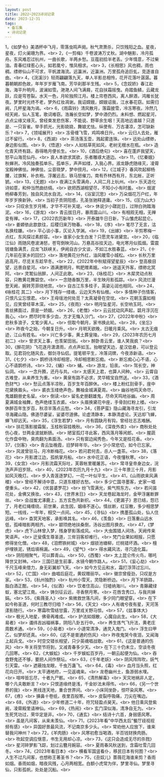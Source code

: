 ```yaml
---
layout: post
title: 2022~2023诗词记录
date: 2023-12-31
tags: 
 - 备忘集
 - 诗词记录
---
```

1，《如梦令》美酒杯中飞月，零落虫鸣声阕。秋气肃萧杀，只饮残阳之血。星夜，星夜，灯火阑珊为界。<br\>
2，《一剪梅》千卷波涛万丈秋。湖中魅影，冷月孤舟。东风难忍过杭州，一曲长歌，半两乡愁。豆蔻初拾半老丢。少年情意，不过柴油。青春红绿惹心头，如若凰兮，惟凤相求。<br\>
3，《长相思》风也稠，雨也稠。缥缈仙山不可求，平帆渡海流。远瀛洲，近瀛洲。万里孤舟追巨虬，竞逐谁自由。<br\>
4，《浣溪沙》轻雨翩翩落九天，单人半影总相怜，花开花落叶潺潺。暮暮朝朝颜色故，年年岁岁雁飞南。芳华刹那半生残。<br\>
5，《念奴娇》春江赴海，海平升明月，波澜如雪。滟滟人间飞满屑，花自扶霜摇曳。舟踏鱼鳞，云藏龙跃，应是穹苍裂。水天一色，月轮独照江月。楼上帘卷西风，离人醉酒，鸿雁长犹夜。梦里时光终不老，梦外红妆凋谢。我诏嫦娥，嫦娥诏我，江水春花窃。如需归阙，几杯星海为谒。<br\>
6，《雨霖铃》清风散月，落霜披雪，冷冻寒夜。泠然几经天阙，仙人玉笔，歌词难窃。浩瀚长空如梦，梦中酒仍烈。未料想、燃起星河，点点尘缘又缘灭。曾经束发悲伤客，不能说、野草余生咽！天高地远谁越？只道是、一只盲雀。举手抓光，光影娆娆，舞娘尤怯。纵使有、万古凄凉，怎可缺新乐？<br\>
7，《领域展开》<br\>
冻骨缠飞雪，鸡鸣唤日升。<br\>
云归人去处，雁过不留行。<br\>
8，《西湖》<br\>
茶汤落玉壶，溅起雾连珠。<br\>
远处山缥缈，身边影似图。<br\>
9，《悟道》<br\>
人如枯草死如风，老树无根水在瓶。<br\>
造化青天终有路，吞得皓月便长生。<br\>
10，《酒后绝句》<br\>
喜在蓬庐我望天，怒平山海觅仙丹。<br\>
哀人本欲求其欲，乐者雕琢大道边。<br\>
11，《忆秦娥》秋蝉冽，冷风独奏孤单乐。孤单乐，声声如缕，入我心界。淑龙静虎随缘灭，凌霄宝殿神佛怯。神佛怯，尘音晓梦，梦中捞月。<br\>
12，《江城子》春风吹起柳杨腰，过旗髾，补衣袍。浮屠远去，铁马怒催刀。南有乔林西有月，东北帐，正听猇。<br\>
13，《无题》<br\>
夜满江头雪满舟，人间二月上杭州。<br\>
乐天造化诗如意，和仲当然曲纺绸。<br\>
欲把西湖相望尽，不知小小有时羞。<br\>
烟波杨柳春芳到，独自风流水自流。<br\>
14，《浴室沉思》<br\>
万朵烟花万户红，年年岁岁换新钟。<br\>
当初子贡阴阳惑，孔圣张驰释道庸。<br\>
15，《压力山大》<br\>
只叹余生岁月稀，才华不可补天堤。<br\>
休说少小蹉跎日，过隙白驹踏海泥。<br\>
16，《游龙》<br\>
青云拔日月，暴雨震山川。<br\>
有相观无相，无禅变有禅。<br\>
17，《2022农历新年》<br\>
开泰雄牛日日新，下山雏虎起昆仑。<br\>
姜嫄依此歆歆往，后稷归来万物春。<br\>
18，《序》<br\>
笔尽了无言，沽名换柱嫌。<br\>
平心谈小事，仄论入学渊。<br\>
19，《出嫁》<br\>
半剪寒梅一点红，东风探过素颜容。<br\>
谁家小女生白发？只愿灵车进黛宫。<br\>
20，《临江仙》雨随风卷波涛怒，苍穹倒映河山。万悬高谷挂天边，电光寒月似孤烟。雷震钱塘鱼满贯，应龙飞跃峡关。伊阙自古少文谈，不如江水胜春蓝。<br\>
21，《十几年前在家乡的回忆》<br\>
落地黄花分外红，油风暖雪小城松。<br\>
长秋万里追高月，尽览关东趁早冬。<br\>
22，《2022年中秋赋得望星辰》<br\>
登高极目望，远景自星河。<br\>
酒满邀明月，鸭肥赠素娥。<br\>
逍遥天外客，缥缈北冥阿。<br\>
灵鹫仙翁醉，人间正此歌。<br\>
23，《咏桂花》<br\>
木犀灵动点秋容，只教黄花舞碧空。<br\>
一念随香飘万里，半生映月影孤踪。<br\>
风流烂漫登天阙，婉转芳菲绕地宫。<br\>
自古江东多桂子，英姿沁润也相同。<br\>
24，《咏桂花 其二》<br\>
月下残存一缕魂，云边天外有仙根。<br\>
多情种子伤情客，只恨凡尘忘恨君。<br\>
王母瑶池何处觅？太真凝骨在空坟。<br\>
花朝玉露如相见，应笑曾经草木深。<br\>
25，《夜雨》<br\>
明月坠星河，长空响玉珂。<br\>
青丝拂面过，原是一娇娥。<br\>
26，《老僧》<br\>
云云扰动风声起，碧月浮沉在我心。<br\>
燃尽时年多少血，方才无悔入沙门。<br\>
27，《2022年中秋》<br\>
悲秋多浪子，文笔少离人。<br\>
但取今朝月，家书换此轮。<br\>
28，《坐忘》<br\>
昨夜今之始，今朝复日升。<br\>
月明天欲晚，日暖月乘风。<br\>
太古无痕迹，江山有姓名。<br\>
兴亡多少事，黄土葬皇陵。<br\>
29，《2023年农历七月初二》<br\>
曾求天上事，也羡架田翁。<br\>
醉卧青云里，谁人笑我疯？<br\>
30，《醉花阴》飞花逐月潇潇雨，点点声如玉。抬眼望天边，星汉低悬，可以登云取。见君羽化随风去，御剑寻仙侣。提笔顿平生，冷落词牌，今夜添新语。<br\>
31，《七夕》<br\>
鹊桥诗冷却相思，冷却相思断忘痴。<br\>
断忘痴心心不语，心心不语鹊桥诗。<br\>
32，《蛹》<br\>
蛹。<br\>
游龙，铅汞。<br\>
驾长空，神仙洞。<br\>
一念升腾，还丹与共。<br\>
太感天上君，也算人间种。<br\>
云霄自古难登，从来养生为重。<br\>
黄泉有路不必求，灵华精宝自然送。<br\>
33，《酒色财气》<br\>
愁云点落半凉秋，百岁生年百醉休。<br\>
楼上粉红刮骨手，座中花黛换眉头。<br\>
裘衣玉缕绝声色，舞袖金城满夏周。<br\>
幽谷地鸣天命尽，鬼雄翻册史名留。<br\>
倒读:<br\>
留名史册翻雄鬼，尽命天鸣地谷幽。<br\>
周夏满城金袖舞，色声绝缕玉衣裘。<br\>
头眉换黛花中座，手骨刮红粉上楼。<br\>
休醉百年生岁百，秋凉半落点云愁。<br\>
34，《菩萨蛮》隐山藏海寻龙引，引龙寻海藏山隐。佛道尽婆娑，娑婆尽道佛。论虚清静本，本静清虚论。天远却飞蝉，蝉飞却远天。<br\>
35，《浮生若梦》<br\>
月有圆缺月有钩，曾经壮志志难酬。<br\>
扶花落影接霜鬓，玉桂秋容挂晚秋。<br\>
36，《深夜外卖》<br\>
商秋处处伤心夜，廿两金波就断肠。<br\>
陋室孤灯寻此客，西风落月等闲郎。<br\>
腥蔬化作盘中物，臭肉翻为素面汤。<br\>
只有窗边闻秀色，今年又是桂花香。<br\>
37，《剑客》<br\>
青云坠晚霞，旧梦碎年华。<br\>
少小常悲切，如今已忘家。<br\>
风波曾驻马，月冷断梅花。<br\>
若问君何去，杀人一盏茶。<br\>
38，《落花》<br\>
月影渡江边，孤帆掌月船。<br\>
水中花正语，今夜懂秋寒。<br\>
39，《女宫》<br\>
月影流霜天际吐，芙蓉帐里暖屠苏。<br\>
常寻皇帝身边女，浣洗声声旧岁除。<br\>
40，《2023年农历九月十九》<br\>
三十年景三十月，月影如风灭晚灯。<br\>
步入青莲逐梦幻，一花一叶似平生。<br\>
41，《山雨欲来风满楼》<br\>
曾经不解诗中意，只道东楼好古愁。<br\>
多少亡国寻墨客，史家一唱便重头。<br\>
42，《优昙婆罗花》<br\>
纷飞雪满光，紫气照东方。<br\>
若问昙花处，金佛又换妆。<br\>
43，《世界末日》<br\>
天龙卷起海龙时，金甲浮屠断罪丝。<br\>
会战蚩尤涿鹿上，五方玄色共新织。<br\>
44，《更漏子》恩已结，怨已了，月老红绳缠绕。前世果，此生因，姻缘不遂心。情丝断，红豆散，多少相思梦短。一线线，一年年，相交一点间。<br\>
45，《寻仙》<br\>
携墨孤山处，仙人住远峰。<br\>
杳冥天地客，承影唤其名。<br\>
46，《羡鱼》<br\>
日落重山远水低，孤峰暗影两相齐。<br\>
颛顼绝地扶桑倒，汤谷出图月换衣。<br\>
47，《梦虎》<br\>
虎下山林曾入梦，残身寥影落成风。<br\>
大虫围猎人间场，天阙传来笑语声。<br\>
迂叟儒生尊圣道，三侔羽客却难行。<br\>
梵门业果如相报，只愿修得坐化僧。<br\>
48，《泪燃铁树城》<br\>
烟锁池塘柳，烂桃错坏酒。<br\>
檀炉埋铁泥，锈焰填棉漏。<br\>
49，《望气》<br\>
得水藏风法，寻穴造化篇。<br\>
阴阳相聚气，可以葬青山。<br\>
50，《西蜀》<br\>
太上昆仑传火鸟，哪吒降世又封神。<br\>
三国已是生前事，水镜今朝作路人。<br\>
51，《妄心劫》<br\>
千尺玉峰来借力，身无彩翼却飞天。<br\>
如今方见云和水，霜打浮萍过忘川。<br\>
52，《亡国》<br\>
曲唱后庭花，黄奴赠丽华。<br\>
徽宗曾瘦劲，只叹是方家。<br\>
53，《杭州独酌》<br\>
杭州小雪天，灵隐断桥边。<br\>
月下羊肠路，脂白酒正酣。<br\>
54，《似酒》<br\>
饮者住高山，归墟纳海川。<br\>
青藤藏绿蚁，塞北望江南。<br\>
铸剑征云远，寻香祭月寒。<br\>
花唇含秀口，与我共婵娟。<br\>
55，《紫薇圣人》<br\>
紫微救世落凡间，多少同门眼望穿。<br\>
在下如今称圣道，何时三教尽归咱？<br\>
56，《天文》<br\>
人有魂兮夜有星，天河荡漾影随行。<br\>
寒霜吹雪结甘露，万里戎关野马惊。<br\>
57，《兹事体大》<br\>
极光入地星，佛骨再难成。<br\>
护法如烟散，心魔自此生。<br\>
58，《大易者》<br\>
谶纬吉凶福祸事，阴阳八卦五行中。<br\>
养生炼气飞升法，黄老庄周数术通。<br\>
59，《小易者》<br\>
小道常清净，通灵入鬼门。<br\>
浮生曰甲乙，似梦却还真。<br\>
60，《这不是普通的伤风》<br\>
昨夜鬼哭今夜泪，又闻海上起兵戈。<br\>
时空交错长相望，只少英魂唱战歌。<br\>
61，《这是普通的伤风》<br\>
年关将至节将到，又减青春多少天。<br\>
在下三十仍未立，空谈冬夜几回寒。<br\>
62，《大蜈蚣》<br\>
千岁蜈蚣百岁丹，一朝云起便为仙。<br\>
吞食野鬼还不够，要把人间作祭坛。<br\>
63，《千年老妖》<br\>
阴风阵阵吹，妖气引天雷。<br\>
遮蔽烛龙眼，千虫万蛊飞。<br\>
64，《毒》<br\>
血月当头照，红花向日开。<br\>
太平通地府，一见返魂来。<br\>
龙卷幽州土，鱼游弱水埋。<br\>
喧哗皆忘尽，十者九尸骸。<br\>
65，《清热解毒》<br\>
天灾地祸非人定，哪个凡夫敢断言？<br\>
只恨道缘终是浅，千金妙法未得传。<br\>
66，《另一个世界的我》<br\>
黑线连天地，重合世界间。<br\>
小床同坐卧，惊吓染风寒。<br\>
67，《疼》<br\>
擤鼻十卷纸，夜里百般寒。<br\>
皮裂呼吸痛，刀尖在嘴边。<br\>
68，《外道》<br\>
少年修道二十年，符咒轻盈点昊天。<br\>
他日乘风登紫阙，凌霄殿里请神仙。<br\>
69，《热闹》<br\>
玄门深似海，清净自无为。<br\>
生死凭功过，荣华定是非。<br\>
70，《通玄》<br\>
结诗十六首，身弱感风寒。<br\>
虽是凡间客，从来未羡仙。<br\>
71，《2023年看“中华西太后”餐厅歧视视频有感》<br\>
异国好景最风流，不记南京多少头。<br\>
常劝他人应放下，谁来替我问神州？<br\>
72，《羊肉肠》<br\>
风寒初愈当喝酒，半百钱财换肉肠。<br\>
吹起空调应惬意，书生无用却心凉。<br\>
73，《这只会造成无尽的杀戮》<br\>
星河碎梦影飞踪，划过云簪月婉容。<br\>
夏雨春风秋送到，含霜吐雪几回冬。<br\>
74，《2023年看日本》<br\>
横看军国竖看仆，移民日本有何图？<br\>
人生不过凡间客，也想称王著圣书？<br\>
75，《丑奴儿》蔷薇花海谁来剪？香雨如烟。香雨如烟，暗夜风残，心月两相宽。白额小虎常为伴，梦里寻仙。梦里寻仙，只影孤帆，处处是沉船。<br\>





